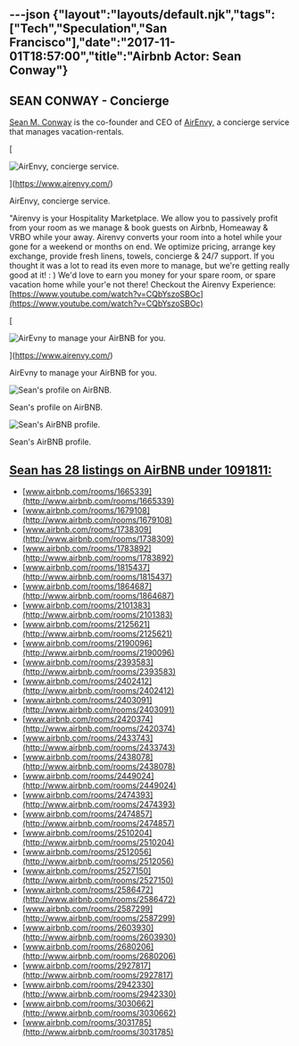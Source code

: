 ---json
{"layout":"layouts/default.njk","tags":["Tech","Speculation","San Francisco"],"date":"2017-11-01T18:57:00","title":"Airbnb Actor: Sean Conway"}
---

SEAN CONWAY **\- Concierge**
----------------------------

[Sean M. Conway](https://www.linkedin.com/in/seanmconway) is the co-founder and CEO of [AirEnvy,](https://www.airenvy.com/) a concierge service that manages vacation-rentals.

[

![AirEnvy, concierge service.](https://images.squarespace-cdn.com/content/v1/52b7d7a6e4b0b3e376ac8ea2/1412348479587-H8ZNO2I3DYFTZZSQN9RH/ke17ZwdGBToddI8pDm48kPRKwvH3X8v2ohM5ZNkyAIlZw-zPPgdn4jUwVcJE1ZvWQUxwkmyExglNqGp0IvTJZUJFbgE-7XRK3dMEBRBhUpwoPOjwuOEQVvJI3aUQjvr8HgI-9FHMDGeEw9FtVrs1VhyD4B-N7uooFxYcuo3_uhw/Airenvy)

](https://www.airenvy.com/)

AirEnvy, concierge service.

"Airenvy is your Hospitality Marketplace. We allow you to passively profit from your room as we manage & book guests on Airbnb, Homeaway & VRBO while your away. Airenvy converts your room into a hotel while your gone for a weekend or months on end. We optimize pricing, arrange key exchange, provide fresh linens, towels, concierge & 24/7 support. If you thought it was a lot to read its even more to manage, but we're getting really good at it! : ) We'd love to earn you money for your spare room, or spare vacation home while your'e not there! Checkout the Airenvy Experience: [https://www.youtube.com/watch?v=CQbYszoSBOc](https://www.youtube.com/watch?v=CQbYszoSBOc)

[

![AirEvny to manage your AirBNB for you.](https://images.squarespace-cdn.com/content/v1/52b7d7a6e4b0b3e376ac8ea2/1412348684186-8VGWMTDFHR26IT6TBOZE/ke17ZwdGBToddI8pDm48kKyiaDqysyY7ZwakJwOlMIFZw-zPPgdn4jUwVcJE1ZvWQUxwkmyExglNqGp0IvTJZamWLI2zvYWH8K3-s_4yszcp2ryTI0HqTOaaUohrI8PIQA4yzgqRiKPxxpvgYFC1bXFymgIppyt7OjczRZcbnOo/airevny)

](https://www.airenvy.com/)

AirEvny to manage your AirBNB for you.

![Sean's profile on AirBNB.](https://images.squarespace-cdn.com/content/v1/52b7d7a6e4b0b3e376ac8ea2/1412348030673-ZGCWQCF248JBJQKQLY8L/ke17ZwdGBToddI8pDm48kHU59TpMPEEm0zSbjbUp1z8UqsxRUqqbr1mOJYKfIPR7LoDQ9mXPOjoJoqy81S2I8N_N4V1vUb5AoIIIbLZhVYxCRW4BPu10St3TBAUQYVKci62VrldUkvQlbyXQTbOBkWJKk3Veqq7bfp1KLhx27LUnC54gyxsmWMrSNLqd25f7/sean+conway)

Sean's profile on AirBNB.

  

![Sean's AirBNB profile.](https://images.squarespace-cdn.com/content/v1/52b7d7a6e4b0b3e376ac8ea2/1412347969380-JGTBVWH62ML6I8UGJ0U1/ke17ZwdGBToddI8pDm48kH9-b2nTOX9A-gq4fZRdMhBZw-zPPgdn4jUwVcJE1ZvWhcwhEtWJXoshNdA9f1qD7SRUeo5q1QCP5W3CVI481cyd-ODSVc9sz86zyQfUkRoz6A80ESpgbeEj2YADgvLaKQ/Sean%27s+profile)

Sean's AirBNB profile.

[Sean has 28 listings on AirBNB under 1091811:](https://www.airbnb.com/users/show/1091811)
------------------------------------------------------------------------------------------

*   [www.airbnb.com/rooms/1665339](http://www.airbnb.com/rooms/1665339)
*   [www.airbnb.com/rooms/1679108](http://www.airbnb.com/rooms/1679108) [](http://www.airbnb.com/rooms/1738309) 
*   [www.airbnb.com/rooms/1738309](http://www.airbnb.com/rooms/1738309)
*   [www.airbnb.com/rooms/1783892](http://www.airbnb.com/rooms/1783892)
*   [www.airbnb.com/rooms/1815437](http://www.airbnb.com/rooms/1815437) [](http://www.airbnb.com/rooms/1864687) 
*   [www.airbnb.com/rooms/1864687](http://www.airbnb.com/rooms/1864687)
*   [www.airbnb.com/rooms/2101383](http://www.airbnb.com/rooms/2101383)
*   [www.airbnb.com/rooms/2125621](http://www.airbnb.com/rooms/2125621)
*   [www.airbnb.com/rooms/2190096](http://www.airbnb.com/rooms/2190096)
*   [www.airbnb.com/rooms/2393583](http://www.airbnb.com/rooms/2393583)
*   [www.airbnb.com/rooms/2402412](http://www.airbnb.com/rooms/2402412)
*   [www.airbnb.com/rooms/2403091](http://www.airbnb.com/rooms/2403091)
*   [www.airbnb.com/rooms/2420374](http://www.airbnb.com/rooms/2420374)
*   [www.airbnb.com/rooms/2433743](http://www.airbnb.com/rooms/2433743)
*   [www.airbnb.com/rooms/2438078](http://www.airbnb.com/rooms/2438078)
*   [www.airbnb.com/rooms/2449024](http://www.airbnb.com/rooms/2449024)
*   [www.airbnb.com/rooms/2474393](http://www.airbnb.com/rooms/2474393)
*   [www.airbnb.com/rooms/2474857](http://www.airbnb.com/rooms/2474857)
*   [www.airbnb.com/rooms/2510204](http://www.airbnb.com/rooms/2510204)
*   [www.airbnb.com/rooms/2512056](http://www.airbnb.com/rooms/2512056)
*   [www.airbnb.com/rooms/2527150](http://www.airbnb.com/rooms/2527150)
*   [www.airbnb.com/rooms/2586472](http://www.airbnb.com/rooms/2586472) [](http://www.airbnb.com/rooms/2587299) 
*   [www.airbnb.com/rooms/2587299](http://www.airbnb.com/rooms/2587299)
*   [www.airbnb.com/rooms/2603930](http://www.airbnb.com/rooms/2603930) [](http://www.airbnb.com/rooms/2680206) 
*   [www.airbnb.com/rooms/2680206](http://www.airbnb.com/rooms/2680206) [](http://www.airbnb.com/rooms/2927817) 
*   [www.airbnb.com/rooms/2927817](http://www.airbnb.com/rooms/2927817)
*   [www.airbnb.com/rooms/2942330](http://www.airbnb.com/rooms/2942330)
*   [www.airbnb.com/rooms/3030662](http://www.airbnb.com/rooms/3030662)
*   [www.airbnb.com/rooms/3031785](http://www.airbnb.com/rooms/3031785)